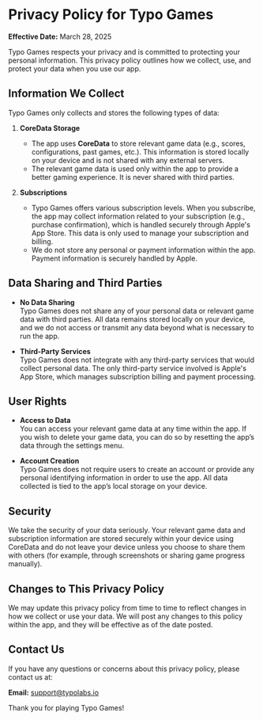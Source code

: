 # Privacy Policy for Typo Games

**Effective Date:** March 28, 2025

Typo Games respects your privacy and is committed to protecting your personal information. This privacy policy outlines how we collect, use, and protect your data when you use our app.

## Information We Collect

Typo Games only collects and stores the following types of data:

1. **CoreData Storage**  
   - The app uses **CoreData** to store relevant game data (e.g., scores, configurations, past games, etc.). This information is stored locally on your device and is not shared with any external servers.
   - The relevant game data is used only within the app to provide a better gaming experience. It is never shared with third parties.

2. **Subscriptions**  
   - Typo Games offers various subscription levels. When you subscribe, the app may collect information related to your subscription (e.g., purchase confirmation), which is handled securely through Apple's App Store. This data is only used to manage your subscription and billing.
   - We do not store any personal or payment information within the app. Payment information is securely handled by Apple.

## Data Sharing and Third Parties

- **No Data Sharing**  
   Typo Games does not share any of your personal data or relevant game data with third parties. All data remains stored locally on your device, and we do not access or transmit any data beyond what is necessary to run the app.

- **Third-Party Services**  
   Typo Games does not integrate with any third-party services that would collect personal data. The only third-party service involved is Apple's App Store, which manages subscription billing and payment processing.

## User Rights

- **Access to Data**  
   You can access your relevant game data at any time within the app. If you wish to delete your game data, you can do so by resetting the app’s data through the settings menu.

- **Account Creation**  
   Typo Games does not require users to create an account or provide any personal identifying information in order to use the app. All data collected is tied to the app’s local storage on your device.

## Security

We take the security of your data seriously. Your relevant game data and subscription information are stored securely within your device using CoreData and do not leave your device unless you choose to share them with others (for example, through screenshots or sharing game progress manually).

## Changes to This Privacy Policy

We may update this privacy policy from time to time to reflect changes in how we collect or use your data. We will post any changes to this policy within the app, and they will be effective as of the date posted.

## Contact Us

If you have any questions or concerns about this privacy policy, please contact us at:

**Email:** support@typolabs.io

Thank you for playing Typo Games!
